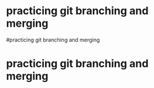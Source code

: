 # practicing git branching and merging
#practicing git branching and merging
# practicing git branching and merging
